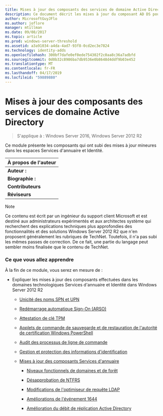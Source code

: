 ```yaml
---
title: Mises à jour des composants des services de domaine Active Directory
description: Ce document décrit les mises à jour du composant AD DS pour Windows Server 2012 R2
author: MicrosoftGuyJFlo
ms.author: joflore
manager: mtillman
ms.date: 09/08/2017
ms.topic: article
ms.prod: windows-server-threshold
ms.assetid: a3a91034-a4da-4ad7-93f8-0cd2ec3e7824
ms.technology: identity-adds
ms.openlocfilehash: 300bf7dafe0ef0ede754302f2c0aa8c36a7adbfd
ms.sourcegitcommit: 0d0b32c8986ba7db9536e0b8648d4ddf9b03e452
ms.translationtype: MT
ms.contentlocale: fr-FR
ms.lasthandoff: 04/17/2019
ms.locfileid: "59889880"
---
```

# <a name="active-directory-domain-services-component-updates"></a>Mises à jour des composants des services de domaine Active Directory

>S'applique à : Windows Server 2016, Windows Server 2012 R2

Ce module présente les composants qui ont subi des mises à jour mineures dans les espaces Services d'annuaire et Identité.  
  
|À propos de l'auteur|  
|--------------------|  
|**Auteur :**|Justin Turner|  
|**Biographie :**|Justin est un ingénieur support résolution senior de l'équipe Services d'annuaire basée à Irving, Texas, États-Unis.  Il a créé ou contribué à de nombreux cours de formation et articles de la Base de connaissances Microsoft au cours des 12 dernières années. Il enseigne les employés de Microsoft et de la nouvelle architecture des produits aux clients, est une charte Microsoft Certified Master (MCM), Microsoft Certified Trainer (MCT) et le maintient une maîtrise degré dans les systèmes cognitifs et ordinateur.|  
|**Contributeurs**|Ce module de formation inclut des contributions de *Michiko Short*, *Dean Wells*, *Alan Jowett*, *Manu Pushpendran*, *Yashar Bahman*, *Anoosh Saboori*, *Rashmi Jha*, *Justin Hall* et *Herbert Mauerer*|  
|**Réviseurs**|Un grand merci aux personnes suivantes qui ont pris le temps de réviser et émettre des commentaires : *Joey Seifert* et *Justin Hall*|  
  
> [!NOTE]  
> Ce contenu est écrit par un ingénieur du support client Microsoft et est destiné aux administrateurs expérimentés et aux architectes système qui recherchent des explications techniques plus approfondies des fonctionnalités et des solutions Windows Server 2012 R2 que n'en proposent généralement les rubriques de TechNet. Toutefois, il n'a pas subi les mêmes passes de correction. De ce fait, une partie du langage peut sembler moins finalisée que le contenu de TechNet.  
  
### <a name="what-you-will-learn"></a>Ce que vous allez apprendre  
À la fin de ce module, vous serez en mesure de :  
  
-   Expliquer les mises à jour des composants effectuées dans les domaines technologiques Services d'annuaire et Identité dans Windows Server 2012 R2  
  
    -   [Unicité des noms SPN et UPN](../../../ad-ds/manage/component-updates/SPN-and-UPN-uniqueness.md)  
  
    -   [Redémarrage automatique Sign-On &#40;ARSO&#41;](../../../ad-ds/manage/component-updates/Winlogon-Automatic-Restart-Sign-On--ARSO-.md)  
  
    -   [Attestation de clé TPM](../../../ad-ds/manage/component-updates/TPM-Key-Attestation.md)  
  
    -   [Applets de commande de sauvegarde et de restauration de l'autorité de certification Windows PowerShell](../../../ad-ds/manage/component-updates/CA-Backup-and-Restore-Windows-PowerShell-cmdlets.md)  
  
    -   [Audit des processus de ligne de commande](../../../ad-ds/manage/component-updates/Command-line-process-auditing.md)  
  
    -   [Gestion et protection des informations d'identification](https://technet.microsoft.com/library/dn408190.aspx)  
  
    -   [Mises à jour des composants Services d'annuaire](../../../ad-ds/manage/component-updates/Directory-Services-component-updates.md)  
  
        -   [Niveaux fonctionnels de domaines et de forêt](../../../ad-ds/manage/component-updates/../../../ad-ds/manage/component-updates/Directory-Services-component-updates.md#BKMK_FL)  
  
        -   [Désapprobation de NTFRS](../../../ad-ds/manage/component-updates/Directory-Services-component-updates.md#BKMK_NTFRS)  
  
        -   [Modifications de l'optimiseur de requête LDAP](../../../ad-ds/manage/component-updates/../../../ad-ds/manage/component-updates/Directory-Services-component-updates.md#BKMK_LDAPQuery)  
  
        -   [Améliorations de l'événement 1644](../../../ad-ds/manage/component-updates/Directory-Services-component-updates.md#BKMK_1644)  
  
        -   [Amélioration du débit de réplication Active Directory](../../../ad-ds/manage/component-updates/../../../ad-ds/manage/component-updates/Directory-Services-component-updates.md#BKMK_ADRepl)  
  


